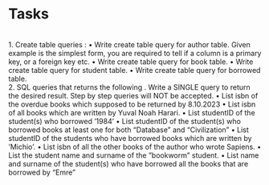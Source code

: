 # Tasks

<br>
1. Create table queries :
• Write create table query for author table. Given example is the simplest form, you are
required to tell if a column is a primary key, or a foreign key etc.
• Write create table query for book table.
• Write create table query for student table.
• Write create table query for borrowed table.
<br>
2. SQL queries that returns the following . Write a SINGLE query to return the desired
result. Step by step queries will NOT be accepted.
• List isbn of the overdue books which supposed to be returned by 8.10.2023 
• List isbn of all books which are written by Yuval Noah Harari. 
• List studentID of the student(s) who borrowed ’1984’ 
• List studentID of the student(s) who borrowed books at least one for both “Database” and
“Civilization” 
• List studentID of the students who have borrowed books which are written by ’Michio’.
• List isbn of all the other books of the author who wrote Sapiens. 
• List the student name and surname of the ”bookworm” student. 
• List name and surname of the student(s) who have borrowed all the books that are borrowed
by “Emre”
